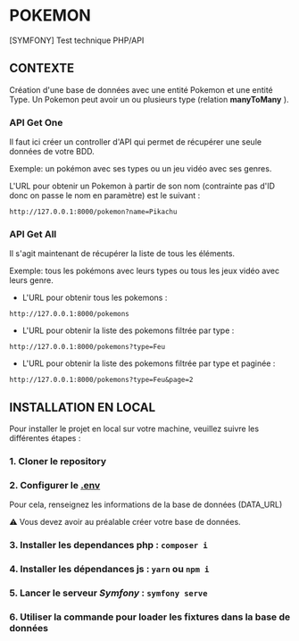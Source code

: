 # POKEMON
[SYMFONY] Test technique PHP/API

## CONTEXTE

Création d'une base de données avec une entité Pokemon et une entité Type. Un Pokemon peut avoir un ou plusieurs type (relation __manyToMany__ ).

### API Get One

Il faut ici créer un controller d'API qui permet de récupérer une seule données de votre BDD.

Exemple: un pokémon avec ses types ou un jeu vidéo avec ses genres.

L'URL pour obtenir un Pokemon à partir de son nom (contrainte pas d'ID donc on passe le nom en paramètre) est le suivant :

``` 
http://127.0.0.1:8000/pokemon?name=Pikachu

```

### API Get All

Il s'agit maintenant de récupérer la liste de tous les éléments.

Exemple: tous les pokémons avec leurs types ou tous les jeux vidéo avec leurs genre.

* L'URL pour obtenir tous les pokemons :

``` 
http://127.0.0.1:8000/pokemons

```

* L'URL pour obtenir la liste des pokemons filtrée par type :

``` 
http://127.0.0.1:8000/pokemons?type=Feu

```

* L'URL pour obtenir la liste des pokemons filtrée par type et paginée :

``` 
http://127.0.0.1:8000/pokemons?type=Feu&page=2

```
 

## INSTALLATION EN LOCAL

Pour installer le projet en local sur votre machine, veuillez suivre les différentes étapes : 

### 1. Cloner le repository

### 2. Configurer le [.env](./.env)

Pour cela, renseignez les informations de la base de données (DATA_URL)

⚠️ Vous devez avoir au préalable créer votre base de données.

### 3. Installer les dependances php : `composer i`

### 4. Installer les dépendances js : `yarn` **ou** `npm i`

### 5. Lancer le serveur *Symfony* : `symfony serve`

### 6. Utiliser la commande pour loader les fixtures dans la base de données
